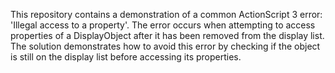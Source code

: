 This repository contains a demonstration of a common ActionScript 3 error: 'Illegal access to a property'.  The error occurs when attempting to access properties of a DisplayObject after it has been removed from the display list.  The solution demonstrates how to avoid this error by checking if the object is still on the display list before accessing its properties.